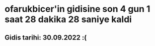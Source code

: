 # ofarukbicer'in gidisine son 4 gun 1 saat 28 dakika 28 saniye kaldi

## Gidis tarihi: 30.09.2022 :(